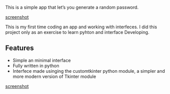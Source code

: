 This is a simple app that let’s you generate a random password.

[screenshot](img/focus.png)

This is my first time coding an app and working with interfeces.
I did this project only as an exercise to learn pyhton and interface Developing.

## Features 
- Simple an minimal interface
- Fully written in python
- Interfece made usinging the customtkinter python module, a simpler and more modern version of Tkinter module

[screenshot](img/full.png)



